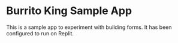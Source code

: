 # Burrito King Sample App

This is a sample app to experiment with building forms. It has been configured to run on Replit.
